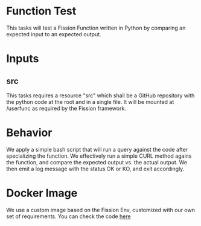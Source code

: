 # Function Test 

This tasks will test a Fission Function written in Python by comparing an expected input to an expected output. 

# Inputs
## src

This tasks requires a resource "src" which shall be a GitHub repository with the python code at the root and in a single file. It will be mounted at /userfunc as required by the Fission framework.  

# Behavior

We apply a simple bash script that will run a query against the code after specializing the function. We effectively run a simple CURL method agains the function, and compare the expected output vs. the actual output. We then emit a log message with the status OK or KO, and exit accordingly. 

# Docker Image

We use a custom image based on the Fission Env, customized with our own set of requirements. You can check the code [here](/src/docker-images/fission/environments/python3/test/Dockerfile)
